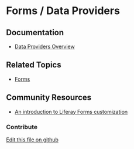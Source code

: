 # Forms / Data Providers

## Documentation

* [Data Providers Overview](https://learn.liferay.com/dxp/latest/en/process-automation/forms/data-providers/data-providers-overview.html)

## Related Topics

* [Forms](https://learn.liferay.com/web/guest/w/dxp/process-automation/forms)

## Community Resources

* [An introduction to Liferay Forms customization](https://liferay.dev/blogs/-/blogs/an-introduction-to-liferay-forms-customization)

### Contribute

[Edit this file on github](https://github.com/olafk/controlpanel-documentation-docs/blob/master/md/74en/com_liferay_dynamic_data_mapping_data_provider_web_portlet_DDMDataProviderPortlet/view.jsp.md)

